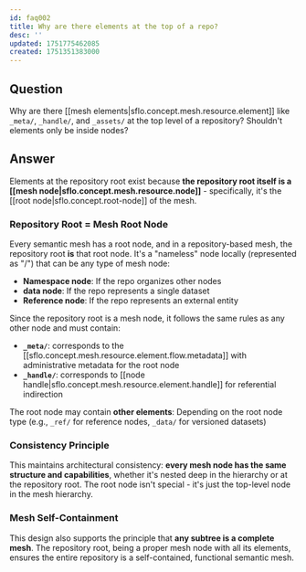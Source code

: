 ```yaml
---
id: faq002
title: Why are there elements at the top of a repo?
desc: ''
updated: 1751775462085
created: 1751351383000
---
```


## Question

Why are there [[mesh elements|sflo.concept.mesh.resource.element]] like `_meta/`, `_handle/`, and `_assets/` at the top level of a repository? Shouldn't elements only be inside nodes?

## Answer

Elements at the repository root exist because **the repository root itself is a [[mesh node|sflo.concept.mesh.resource.node]]** - specifically, it's the [[root node|sflo.concept.root-node]] of the mesh.

### Repository Root = Mesh Root Node

Every semantic mesh has a root node, and in a repository-based mesh, the repository root **is** that root node. It's a "nameless" node locally (represented as "/") that can be any type of mesh node:

- **Namespace node**: If the repo organizes other nodes
- **data node**: If the repo represents a single dataset  
- **Reference node**: If the repo represents an external entity

Since the repository root is a mesh node, it follows the same rules as any other node and must contain:

- **`_meta/`**: corresponds to the [[sflo.concept.mesh.resource.element.flow.metadata]] with administrative metadata for the root node
- **`_handle/`**: corresponds to [[node handle|sflo.concept.mesh.resource.element.handle]] for referential indirection

The root node may contain **other elements**: Depending on the root node type (e.g., `_ref/` for reference nodes, `_data/` for versioned datasets)

### Consistency Principle

This maintains architectural consistency: **every mesh node has the same structure and capabilities**, whether it's nested deep in the hierarchy or at the repository root. The root node isn't special - it's just the top-level node in the mesh hierarchy.

### Mesh Self-Containment

This design also supports the principle that **any subtree is a complete mesh**. The repository root, being a proper mesh node with all its elements, ensures the entire repository is a self-contained, functional semantic mesh.